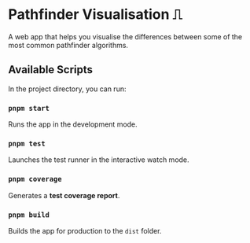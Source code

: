 # Pathfinder Visualisation ⎍

A web app that helps you visualise the differences between some of the most common pathfinder algorithms. 

## Available Scripts

In the project directory, you can run:

### `pnpm start`

Runs the app in the development mode.<br />

### `pnpm test`

Launches the test runner in the interactive watch mode.<br />

### `pnpm coverage`

Generates a **test coverage report**.

### `pnpm build`

Builds the app for production to the `dist` folder.<br />
